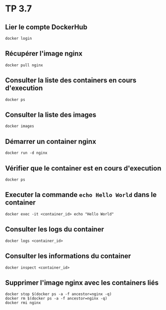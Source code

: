 # TP 3.7

## Lier le compte DockerHub

```
docker login
```

## Récupérer l'image nginx

```
docker pull nginx
```

## Consulter la liste des containers en cours d'execution

```
docker ps
```

## Consulter la liste des images

```
docker images
```

## Démarrer un container nginx

```
docker run -d nginx
```

## Vérifier que le container est en cours d'execution

```
docker ps
```

## Executer la commande `echo Hello World` dans le container

```
docker exec -it <container_id> echo "Hello World"
```

## Consulter les logs du container

```
docker logs <container_id>
```

## Consulter les informations du container

```
docker inspect <container_id>
```

## Supprimer l'image nginx avec les containers liés

```
docker stop $(docker ps -a -f ancestor=nginx -q)
docker rm $(docker ps -a -f ancestor=nginx -q)
docker rmi nginx
```